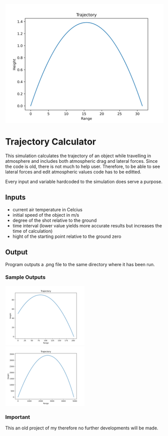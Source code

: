 ![MasterHead](/Data_Samples/T=14,v=30,deg=10,h=0.png)

# Trajectory Calculator
This simulation calculates the trajectory of an object while travelling in atmosphere and includes both atmospheric drag and lateral forces. Since the code is old, there is not much to help user. Therefore, to be able to see lateral forces and edit atmospheric values code has to be editted.

Every input and variable hardcoded to the simulation does serve a purpose.

## Inputs
- current air temperature in Celcius
- initial speed of the object in m/s
- degree of the shot relative to the ground
- time interval (lower value yields more accurate results but increases the time of calculation)
- hight of the starting point relative to the ground zero

## Output
Program outputs a .png file to the same directory where it has been run.

### Sample Outputs



<div class="row">
  <div class="column">
    <img src="/Data_Samples/T=0,v=40,deg=45,h=50.png" alt="Snow" style="width:50%">
  </div>
  <div class="column">
    <img src="/Data_Samples/T=100,v=300,deg=68,h=0.png" alt="Forest" style="width:50%">
  </div>
</div> 


### Important
This an old project of my therefore no further developments will be made.
